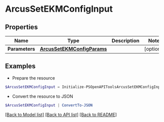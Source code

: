 # ArcusSetEKMConfigInput
## Properties

Name | Type | Description | Notes
------------ | ------------- | ------------- | -------------
**Parameters** | [**ArcusSetEKMConfigParams**](ArcusSetEKMConfigParams.md) |  | [optional] 

## Examples

- Prepare the resource
```powershell
$ArcusSetEKMConfigInput = Initialize-PSOpenAPIToolsArcusSetEKMConfigInput  -Parameters null
```

- Convert the resource to JSON
```powershell
$ArcusSetEKMConfigInput | ConvertTo-JSON
```

[[Back to Model list]](../README.md#documentation-for-models) [[Back to API list]](../README.md#documentation-for-api-endpoints) [[Back to README]](../README.md)

